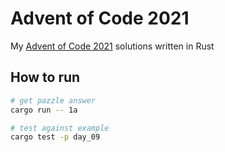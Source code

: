 # Advent of Code 2021

My [Advent of Code 2021](https://adventofcode.com/2021) solutions written in Rust

## How to run

```bash
# get pazzle answer
cargo run -- 1a

# test against example
cargo test -p day_09
```
